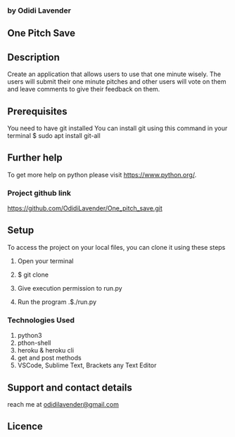 ### by Odidi Lavender
## One Pitch Save
## Description
Create an application that allows users to use that one minute wisely. The users will submit their one minute pitches and other users will vote on them and leave comments to give their feedback on them.
## Prerequisites
You need to have git installed 
You can install git using this command in your terminal $ sudo apt install git-all

## Further help
To get more help on python please visit https://www.python.org/.
### Project  github link
https://github.com/OdidiLavender/One_pitch_save.git


## Setup
To access the project on your local files, you can clone it using these steps
1. Open your terminal

2. $ git clone

3. Give execution permission to run.py

4. Run the program .$./run.py

### Technologies Used
1. python3
2. pthon-shell
3. heroku & heroku cli
4. get and post methods
5. VSCode, Sublime Text, Brackets any Text Editor

## Support and contact details
reach me at odidilavender@gmail.com

## Licence
